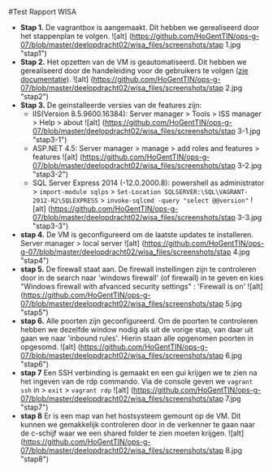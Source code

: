 #Test Rapport WISA

  * **Stap 1.** De vagrantbox is aangemaakt. Dit hebben we gerealiseerd door het stappenplan te volgen.
  ![alt] (https://github.com/HoGentTIN/ops-g-07/blob/master/deelopdracht02/wisa_files/screenshots/stap 1.jpg "stap1")
  * **Stap 2.** Het opzetten van de VM is geautomatiseerd. Dit hebben we gerealiseerd door de handeleiding voor de gebruikers te volgen ([zie documentatie](https://github.com/HoGentTIN/ops-g-07/blob/master/deelopdracht02/documentatie_winserver.md)).
   ![alt] (https://github.com/HoGentTIN/ops-g-07/blob/master/deelopdracht02/wisa_files/screenshots/stap 2.jpg "stap2")
  * **Stap 3.** De geinstalleerde versies van de features zijn:
       * IIS(Version 8.5.9600.16384): Server manager > Tools > ISS manager > Help > about
      ![alt] (https://github.com/HoGentTIN/ops-g-07/blob/master/deelopdracht02/wisa_files/screenshots/stap 3-1.jpg "stap3-1")
       * ASP.NET 4.5: Server manager > manage > add roles and features > features 
     ![alt] (https://github.com/HoGentTIN/ops-g-07/blob/master/deelopdracht02/wisa_files/screenshots/stap 3-2.jpg "stap3-2")
       * SQL Server Express 2014 (-12.0.2000.8): powershell as administrator > `import-module sqlps` > `Set-Location SQLSERVER:\SQL\VAGRANT-2012-R2\SQLEXPRESS` > `invoke-sqlcmd -query "select @@version"` 
      ![alt] (https://github.com/HoGentTIN/ops-g-07/blob/master/deelopdracht02/wisa_files/screenshots/stap 3-3.jpg "stap3-3")
  * **stap 4.**  De VM is geconfigureerd om de laatste updates te installeren.  
    Server manager > local server
       ![alt] (https://github.com/HoGentTIN/ops-g-07/blob/master/deelopdracht02/wisa_files/screenshots/stap 4.jpg "stap4")
  * **stap 5.** De firewall staat aan. De firewall instellingen zijn te controleren door in de search naar 'windows firewall' (of firewall) in te geven en kies "Windows firewall with afvanced security settings" : 'Firewall is on'
  ![alt] (https://github.com/HoGentTIN/ops-g-07/blob/master/deelopdracht02/wisa_files/screenshots/stap 5.jpg "stap5")
  * **stap 6.** Alle poorten zijn geconfigureerd. Om de poorten te controleren hebben we dezelfde window nodig als uit de vorige stap, van daar uit gaan we naar 'inbound rules'. Hierin staan alle opgenomen poorten in opgesomd.
   ![alt] (https://github.com/HoGentTIN/ops-g-07/blob/master/deelopdracht02/wisa_files/screenshots/stap 6.jpg "stap6")
  * **stap 7** Een SSH verbinding is gemaakt en een gui krijgen we te zien na het ingeven van de rdp commando. Via de console geven we `vagrant ssh` in > `exit` > `vagrant rdp`
  ![alt] (https://github.com/HoGentTIN/ops-g-07/blob/master/deelopdracht02/wisa_files/screenshots/stap 7.jpg "stap7")
  * **stap 8** Er is een map van het hostsysteem gemount op de VM. Dit kunnen we gemakkelijk controleren door in de verkenner te gaan naar de c-schijf waar we een shared folder te zien moeten krijgen.
![alt] (https://github.com/HoGentTIN/ops-g-07/blob/master/deelopdracht02/wisa_files/screenshots/stap 8.jpg "stap8")
